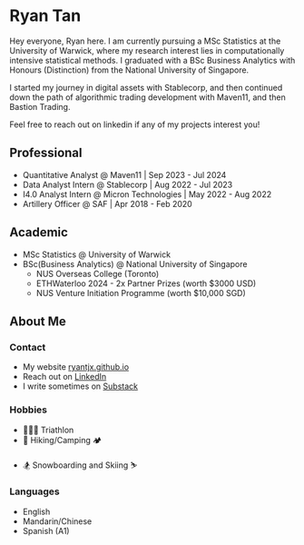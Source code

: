 # Ryan Tan
Hey everyone, Ryan here. I am currently pursuing a MSc Statistics at the University of Warwick, where my research interest lies in computationally intensive statistical methods. I graduated with a BSc Business Analytics with Honours (Distinction) from the National University of Singapore.

I started my journey in digital assets with Stablecorp, and then continued down the path of algorithmic trading development with Maven11, and then Bastion Trading.

Feel free to reach out on linkedin if any of my projects interest you!

## Professional
- Quantitative Analyst @ Maven11 | Sep 2023 - Jul 2024
- Data Analyst Intern @ Stablecorp | Aug 2022 - Jul 2023
- I4.0 Analyst Intern @ Micron Technologies | May 2022 - Aug 2022
- Artillery Officer @ SAF | Apr 2018 - Feb 2020

## Academic
- MSc Statistics @ University of Warwick
- BSc(Business Analytics) @ National University of Singapore
  - NUS Overseas College (Toronto)
  - ETHWaterloo 2024 - 2x Partner Prizes (worth $3000 USD)
  - NUS Venture Initiation Programme (worth $10,000 SGD)

## About Me
### Contact
- My website [ryantjx.github.io](https://ryantjx.github.io/)
- Reach out on [LinkedIn](https://www.linkedin.com/in/ryantjx)
- I write sometimes on [Substack](https://ryantjx.substack.com/)

### Hobbies
- 🏃🚴‍♂️ Triathlon
- 🥾 Hiking/Camping 🏕️
<!---
  - 🇫🇷 [Tour Du Mont Blanc(6 Days)](https://www.komoot.com/collection/1255524/hiking-on-the-roof-of-europe-tour-du-mont-blanc) 
  - 🇮🇹 [Alta Via 2, Dolomites](https://www.komoot.com/collection/2428920/in-the-wake-of-legends-the-alta-via-2-of-the-dolomites) 
  - 🇦🇹 [Inntal High Trail](https://www.komoot.com/collection/1175259/six-stages-on-the-inntaler-high-trail-great-walks)
  - 🇦🇹 [Peter-Habeler-Runde](https://www.komoot.com/collection/917849/the-peter-habeler-loopan-alpine-trailaround-the-olperer)
  - 🇨🇦 [Tonquin Valley Trail, Jasper National Park](https://parks.canada.ca/pn-np/ab/jasper/activ/passez-stay/arrierepays-backcountry/sugg-sentiers_trip-ideas/tonquin)
  - 🇨🇦 Banff National Park
  - 🇨🇦 Algonquin Provincial Park
  - 🇺🇸 Zion National Park
  - 🇺🇸 Grand Canyon National Park--->
- 🏂 Snowboarding and Skiing ⛷️

### Languages
- English
- Mandarin/Chinese
- Spanish (A1)

<!--
**ryantjx/ryantjx** is a ✨ _special_ ✨ repository because its `README.md` (this file) appears on your GitHub profile.

Here are some ideas to get you started:

- 🔭 I’m currently working on ...
- 🌱 I’m currently learning ...
- 👯 I’m looking to collaborate on ...
- 🤔 I’m looking for help with ...
- 💬 Ask me about ...
- 📫 How to reach me: ...
- 😄 Pronouns: ...
- ⚡ Fun fact: ...
-->
